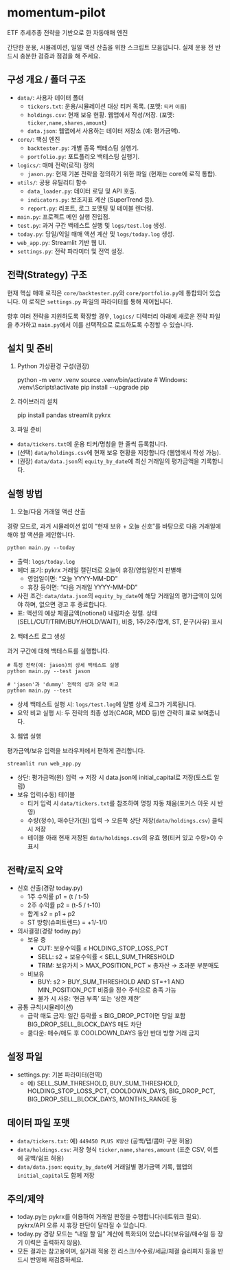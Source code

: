 # momentum-pilot
ETF 추세추종 전략을 기반으로 한 자동매매 엔진


간단한 운용, 시뮬레이션, 일일 액션 산출을 위한 스크립트 모음입니다. 실제 운용 전 반드시 충분한 검증과 점검을 해 주세요.

구성 개요 / 폴더 구조
---------------------

- `data/`: 사용자 데이터 폴더
  - `tickers.txt`: 운용/시뮬레이션 대상 티커 목록. (포맷: `티커` `이름`)
  - `holdings.csv`: 현재 보유 현황. 웹앱에서 작성/저장. (포맷: `ticker,name,shares,amount`)
  - `data.json`: 웹앱에서 사용하는 데이터 저장소 (예: 평가금액).
- `core/`: 핵심 엔진
  - `backtester.py`: 개별 종목 백테스팅 실행기.
  - `portfolio.py`: 포트폴리오 백테스팅 실행기.
- `logics/`: 매매 전략(로직) 정의
  - `jason.py`: 현재 기본 전략을 정의하기 위한 파일 (현재는 core에 로직 통합).
- `utils/`: 공용 유틸리티 함수
  - `data_loader.py`: 데이터 로딩 및 API 호출.
  - `indicators.py`: 보조지표 계산 (SuperTrend 등).
  - `report.py`: 리포트, 로그 포맷팅 및 테이블 렌더링.
- `main.py`: 프로젝트 메인 실행 진입점.
- `test.py`: 과거 구간 백테스트 실행 및 `logs/test.log` 생성.
- `today.py`: 당일/익일 매매 액션 계산 및 `logs/today.log` 생성.
- `web_app.py`: Streamlit 기반 웹 UI.
- `settings.py`: 전략 파라미터 및 전역 설정.

전략(Strategy) 구조
-------------------

현재 핵심 매매 로직은 `core/backtester.py`와 `core/portfolio.py`에 통합되어 있습니다. 이 로직은 `settings.py` 파일의 파라미터를 통해 제어됩니다.

향후 여러 전략을 지원하도록 확장할 경우, `logics/` 디렉터리 아래에 새로운 전략 파일을 추가하고 `main.py`에서 이를 선택적으로 로드하도록 수정할 수 있습니다.

설치 및 준비
------------

1) Python 가상환경 구성(권장)

    python -m venv .venv
    source .venv/bin/activate  # Windows: .venv\Scripts\activate
    pip install --upgrade pip

2) 라이브러리 설치

    pip install pandas streamlit pykrx

3) 파일 준비

- `data/tickers.txt`에 운용 티커/명칭을 한 줄씩 등록합니다.
- (선택) `data/holdings.csv`에 현재 보유 현황을 저장합니다 (웹앱에서 작성 가능).
- (권장) `data/data.json`의 `equity_by_date`에 최신 거래일의 평가금액을 기록합니다.

실행 방법
--------

1) 오늘/다음 거래일 액션 산출

경량 모드로, 과거 시뮬레이션 없이 “현재 보유 + 오늘 신호”를 바탕으로 다음 거래일에 해야 할 액션을 제안합니다.

    python main.py --today

- 출력: `logs/today.log`
- 헤더 표기: pykrx 거래일 캘린더로 오늘이 휴장/영업일인지 판별해
  - 영업일이면: “오늘 YYYY-MM-DD”
  - 휴장 등이면: “다음 거래일 YYYY-MM-DD”
- 사전 조건: `data/data.json`의 `equity_by_date`에 해당 거래일의 평가금액이 있어야 하며, 없으면 경고 후 종료합니다.
- 표: 액션의 예상 체결금액(notional) 내림차순 정렬. 상태(SELL/CUT/TRIM/BUY/HOLD/WAIT), 비중, 1주/2주/합계, ST, 문구(사유) 표시

2) 백테스트 로그 생성
 
과거 구간에 대해 백테스트를 실행합니다.

    # 특정 전략(예: jason)의 상세 백테스트 실행
    python main.py --test jason

    # 'jason'과 'dummy' 전략의 성과 요약 비교
    python main.py --test

- 상세 백테스트 실행 시: `logs/test.log`에 일별 상세 로그가 기록됩니다.
- 요약 비교 실행 시: 두 전략의 최종 성과(CAGR, MDD 등)만 간략히 표로 보여줍니다.

3) 웹앱 실행

평가금액/보유 입력을 브라우저에서 편하게 관리합니다.

    streamlit run web_app.py

- 상단: 평가금액(원) 입력 → 저장 시 data.json에 initial_capital로 저장(토스트 알림)
- 보유 입력(수동) 테이블
  - 티커 입력 시 `data/tickers.txt`를 참조하여 명칭 자동 채움(포커스 아웃 시 반영)
  - 수량(정수), 매수단가(원) 입력 → 오른쪽 상단 저장(`data/holdings.csv`) 클릭 시 저장
  - 테이블 아래 현재 저장된 `data/holdings.csv`의 유효 행(티커 있고 수량>0) 수 표시

전략/로직 요약
-------------

- 신호 산출(경량 today.py)
  - 1주 수익률 p1 = (t / t-5)
  - 2주 수익률 p2 = (t-5 / t-10)
  - 합계 s2 = p1 + p2
  - ST 방향(슈퍼트렌드) = +1/-1/0
- 의사결정(경량 today.py)
  - 보유 중
    - CUT: 보유수익률 ≤ HOLDING_STOP_LOSS_PCT
    - SELL: s2 + 보유수익률 < SELL_SUM_THRESHOLD
    - TRIM: 보유가치 > MAX_POSITION_PCT × 총자산 → 초과분 부분매도
  - 비보유
    - BUY: s2 > BUY_SUM_THRESHOLD AND ST=+1 AND MIN_POSITION_PCT 비중을 정수 주식으로 충족 가능
    - 불가 시 사유: ‘현금 부족’ 또는 ‘상한 제한’
- 공통 규칙(시뮬레이션)
  - 급락 매도 금지: 일간 등락률 ≤ BIG_DROP_PCT이면 당일 포함 BIG_DROP_SELL_BLOCK_DAYS 매도 차단
  - 쿨다운: 매수/매도 후 COOLDOWN_DAYS 동안 반대 방향 거래 금지

설정 파일
--------

- settings.py: 기본 파라미터(전역)
  - 예) SELL_SUM_THRESHOLD, BUY_SUM_THRESHOLD, HOLDING_STOP_LOSS_PCT, COOLDOWN_DAYS, BIG_DROP_PCT, BIG_DROP_SELL_BLOCK_DAYS, MONTHS_RANGE 등

데이터 파일 포맷
--------------

- `data/tickers.txt`: 예) `449450 PLUS K방산` (공백/탭/콤마 구분 허용)
- `data/holdings.csv`: 저장 형식 `ticker,name,shares,amount` (표준 CSV, 이름에 공백/쉼표 허용)
- `data/data.json`: `equity_by_date`에 거래일별 평가금액 기록, 웹앱의 `initial_capital`도 함께 저장

주의/제약
--------

- today.py는 pykrx를 이용하여 거래일 판정을 수행합니다(네트워크 필요). pykrx/API 오류 시 휴장 판단이 달라질 수 있습니다.
- today.py 경량 모드는 “내일 할 일” 계산에 특화되어 있습니다(보유일/매수일 등 장기 이력은 출력하지 않음).
- 모든 결과는 참고용이며, 실거래 적용 전 리스크/수수료/세금/체결 슬리피지 등을 반드시 반영해 재검증하세요.
